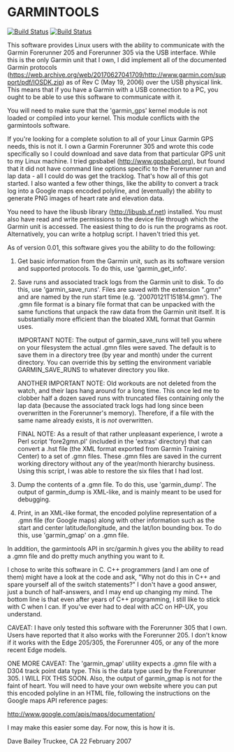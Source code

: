 # GARMINTOOLS

[![Build Status](https://travis-ci.com/phako/garmintools.svg?branch=master)](https://travis-ci.com/phako/garmintools)
[![Build Status](https://api.cirrus-ci.com/github/phako/garmintools.svg)](https://cirrus-ci.com/github/phako/garmintools) 

This software provides Linux users with the ability to communicate
with the Garmin Forerunner 205 and Forerunner 305 via the USB
interface.  While this is the only Garmin unit that I own, I did
implement all of the documented Garmin protocols
(https://web.archive.org/web/20170627041709/http://www.garmin.com/support/pdf/IOSDK.zip) as of Rev C (May 19,
2006) over the USB physical link.  This means that if you have a
Garmin with a USB connection to a PC, you ought to be able to use this
software to communicate with it.

You will need to make sure that the 'garmin_gps' kernel module is
not loaded or compiled into your kernel.  This module conflicts
with the garmintools software.

If you're looking for a complete solution to all of your Linux Garmin
GPS needs, this is not it.  I own a Garmin Forerunner 305 and wrote
this code specifically so I could download and save data from that
particular GPS unit to my Linux machine.  I tried gpsbabel
(http://www.gpsbabel.org), but found that it did not have command line
options specific to the Forerunner run and lap data - all I could do
was get the tracklog.  That's how all of this got started.  I also
wanted a few other things, like the ability to convert a track log
into a Google maps encoded polyline, and (eventually) the ability to
generate PNG images of heart rate and elevation data.

You need to have the libusb library (http://libusb.sf.net) installed.
You must also have read and write permissions to the device file
through which the Garmin unit is accessed.  The easiest thing to do is
run the programs as root.  Alternatively, you can write a hotplug
script.  I haven't tried this yet.

As of version 0.01, this software gives you the ability to do the
following:

1) Get basic information from the Garmin unit, such as its software
   version and supported protocols.  To do this, use
   'garmin_get_info'.

2) Save runs and associated track logs from the Garmin unit to disk.
   To do this, use 'garmin_save_runs'.  Files are saved with the
   extension ".gmn" and are named by the run start time
   (e.g. '20070121T151814.gmn').  The .gmn file format is a binary
   file format that can be unpacked with the same functions that
   unpack the raw data from the Garmin unit itself.  It is
   substantially more efficient than the bloated XML format that
   Garmin uses.

   IMPORTANT NOTE: The output of garmin_save_runs will tell you where
   on your filesystem the actual .gmn files were saved.  The default
   is to save them in a directory tree (by year and month) under the
   current directory.  You can override this by setting the
   environment variable GARMIN_SAVE_RUNS to whatever directory you
   like.

   ANOTHER IMPORTANT NOTE: Old workouts are not deleted from the
   watch, and their laps hang around for a long time.  This once led
   me to clobber half a dozen saved runs with truncated files
   containing only the lap data (because the associated track logs had
   long since been overwritten in the Forerunner's memory).
   Therefore, if a file with the same name already exists, it is *not*
   overwritten.

   FINAL NOTE: As a result of that rather unpleasant experience, I
   wrote a Perl script 'fore2gmn.pl' (included in the 'extras'
   directory) that can convert a .hst file (the XML format exported
   from Garmin Training Center) to a set of .gmn files.  These .gmn
   files are saved in the current working directory without any of the
   year/month hierarchy business.  Using this script, I was able to
   restore the six files that I had lost.

3) Dump the contents of a .gmn file.  To do this, use 'garmin_dump'.
   The output of garmin_dump is XML-like, and is mainly meant to be
   used for debugging.

4) Print, in an XML-like format, the encoded polyline representation
   of a .gmn file (for Google maps) along with other information such
   as the start and center latitude/longitude, and the lat/lon
   bounding box.  To do this, use 'garmin_gmap' on a .gmn file.

In addition, the garmintools API in src/garmin.h gives you the ability
to read a .gmn file and do pretty much anything you want to it.

I chose to write this software in C.  C++ programmers (and I am one of
them) might have a look at the code and ask, "Why not do this in C++
and spare yourself all of the switch statements?"  I don't have a good
answer, just a bunch of half-answers, and I may end up changing my
mind.  The bottom line is that even after years of C++ programming, I
still like to stick with C when I can.  If you've ever had to deal
with aCC on HP-UX, you understand.

CAVEAT: I have only tested this software with the Forerunner 305 that
I own.  Users have reported that it also works with the Forerunner
205.  I don't know if it works with the Edge 205/305, the Forerunner
405, or any of the more recent Edge models.  

ONE MORE CAVEAT: The 'garmin_gmap' utility expects a .gmn file with a
D304 track point data type.  This is the data type used by the
Forerunner 305.  I WILL FIX THIS SOON.  Also, the output of
garmin_gmap is not for the faint of heart.  You will need to have your
own website where you can put this encoded polyline in an HTML file,
following the instructions on the Google maps API reference pages:

http://www.google.com/apis/maps/documentation/

I may make this easier some day.  For now, this is how it is.

Dave Bailey
Truckee, CA
22 February 2007

